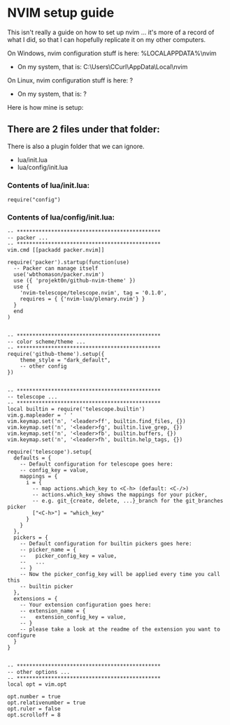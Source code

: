 # NVIM setup guide

This isn't really a guide on how to set up nvim ... it's more of a record of what I did, so that I can hopefully replicate it on my other computers.

On Windows, nvim configuration stuff is here: %LOCALAPPDATA%\nvim 
- On my system, that is: C:\Users\CCurl\AppData\Local\nvim

On Linux, nvim configuration stuff is here: ?
- On my system, that is: ?

Here is how mine is setup:

## There are 2 files under that folder:
There is also a plugin folder that we can ignore.

- lua/init.lua
- lua/config/init.lua

### Contents of lua/init.lua:
```
require("config")
```

### Contents of lua/config/init.lua:
```
-- **********************************************
-- packer ...
-- **********************************************
vim.cmd [[packadd packer.nvim]]

require('packer').startup(function(use)
  -- Packer can manage itself
  use('wbthomason/packer.nvim')
  use ({ 'projekt0n/github-nvim-theme' })
  use {
    'nvim-telescope/telescope.nvim', tag = '0.1.0',
    requires = { {'nvim-lua/plenary.nvim'} }
  }
  end
)


-- **********************************************
-- color scheme/theme ...
-- **********************************************
require('github-theme').setup({
	theme_style = "dark_default",
	-- other config
})


-- **********************************************
-- telescope ...
-- **********************************************
local builtin = require('telescope.builtin')
vim.g.mapleader = ' '
vim.keymap.set('n', '<leader>ff', builtin.find_files, {})
vim.keymap.set('n', '<leader>fg', builtin.live_grep, {})
vim.keymap.set('n', '<leader>fb', builtin.buffers, {})
vim.keymap.set('n', '<leader>fh', builtin.help_tags, {})

require('telescope').setup{
  defaults = {
    -- Default configuration for telescope goes here:
    -- config_key = value,
    mappings = {
      i = {
        -- map actions.which_key to <C-h> (default: <C-/>)
        -- actions.which_key shows the mappings for your picker,
        -- e.g. git_{create, delete, ...}_branch for the git_branches picker
        ["<C-h>"] = "which_key"
      }
    }
  },
  pickers = {
    -- Default configuration for builtin pickers goes here:
    -- picker_name = {
    --   picker_config_key = value,
    --   ...
    -- }
    -- Now the picker_config_key will be applied every time you call this
    -- builtin picker
  },
  extensions = {
    -- Your extension configuration goes here:
    -- extension_name = {
    --   extension_config_key = value,
    -- }
    -- please take a look at the readme of the extension you want to configure
  }
}


-- **********************************************
-- other options ...
-- **********************************************
local opt = vim.opt

opt.number = true
opt.relativenumber = true
opt.ruler = false
opt.scrolloff = 8
```
